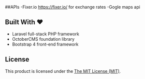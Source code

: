 ##APIs
-Fixer.io https://fixer.io/ for exchange rates
-Gogle maps api
## Built With :heart:
- Laravel full-stack PHP framework
- OctoberCMS foundation library
- Bootstrap 4 front-end framework
## License
This product is licensed under the [The MIT License (MIT)](https://github.com/Rees5/tasty-treats/blob/main/LICENSE).
